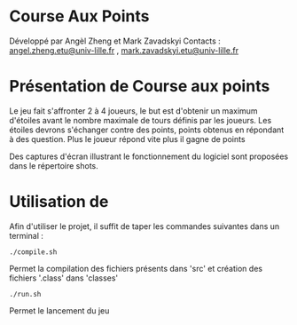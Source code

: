 Course Aux Points
===========

Développé par Angèl Zheng et Mark Zavadskyi
Contacts : angel.zheng.etu@univ-lille.fr , mark.zavadskyi.etu@univ-lille.fr

# Présentation de Course aux points

Le jeu fait s'affronter 2 à 4 joueurs, le but est d'obtenir un maximum d'étoiles avant le nombre maximale de tours définis par les joueurs.
Les étoiles devrons s'échanger contre des points, points obtenus en répondant à des question. Plus le joueur répond vite plus il gagne de points
 
Des captures d'écran illustrant le fonctionnement du logiciel sont proposées dans le répertoire shots.


# Utilisation de <le nom de votre jeu>

Afin d'utiliser le projet, il suffit de taper les commandes suivantes dans un terminal :

```
./compile.sh
```
Permet la compilation des fichiers présents dans 'src' et création des fichiers '.class' dans 'classes'

```
./run.sh
```
Permet le lancement du jeu
